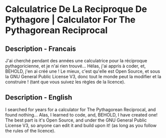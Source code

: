 # Calculatrice De La Reciproque De Pythagore | Calculator For The Pythagorean Reciprocal

## Description - Francais

J'ai cherché pendant des années une calculatrice pour la réciproque pythagoricienne, et je n'ai rien trouvé...
Hélas, j'ai appris à coder, et, BEHOLD, j'en ai créé une !
Le mieux, c'est qu'elle est Open Source, et sous la GNU General Public License V3, donc tout le monde peut la modifier et la construire ! (tant que vous suivez les règles de la licence).

## Description - English

I searched for years for a calculator for The Pythagorean Reciprocal, and found nothing...
Alas, I learned to code, and, BEHOLD, I have created one!
The best part is it's Open Source, and under the GNU General Public License V3, so anyone can edit it and build upon it! (as long as you follow the rules of the licence).
